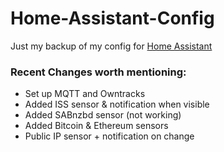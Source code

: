 # Home-Assistant-Config

Just my backup of my config for [Home Assistant](https://home-assistant.io/)

### Recent Changes worth mentioning:

* Set up MQTT and Owntracks
* Added ISS sensor & notification when visible
* Added SABnzbd sensor (not working)
* Added Bitcoin & Ethereum sensors
* Public IP sensor + notification on change
